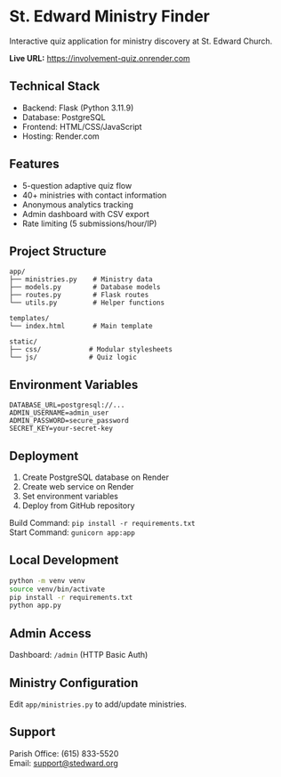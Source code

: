 # St. Edward Ministry Finder

Interactive quiz application for ministry discovery at St. Edward Church.

**Live URL:** https://involvement-quiz.onrender.com

## Technical Stack

- Backend: Flask (Python 3.11.9)
- Database: PostgreSQL
- Frontend: HTML/CSS/JavaScript
- Hosting: Render.com

## Features

- 5-question adaptive quiz flow
- 40+ ministries with contact information
- Anonymous analytics tracking
- Admin dashboard with CSV export
- Rate limiting (5 submissions/hour/IP)

## Project Structure

```
app/
├── ministries.py    # Ministry data
├── models.py        # Database models
├── routes.py        # Flask routes
└── utils.py         # Helper functions

templates/
└── index.html       # Main template

static/
├── css/            # Modular stylesheets
└── js/             # Quiz logic
```

## Environment Variables

```
DATABASE_URL=postgresql://...
ADMIN_USERNAME=admin_user
ADMIN_PASSWORD=secure_password
SECRET_KEY=your-secret-key
```

## Deployment

1. Create PostgreSQL database on Render
2. Create web service on Render
3. Set environment variables
4. Deploy from GitHub repository

Build Command: `pip install -r requirements.txt`  
Start Command: `gunicorn app:app`

## Local Development

```bash
python -m venv venv
source venv/bin/activate
pip install -r requirements.txt
python app.py
```

## Admin Access

Dashboard: `/admin` (HTTP Basic Auth)

## Ministry Configuration

Edit `app/ministries.py` to add/update ministries.

## Support

Parish Office: (615) 833-5520  
Email: support@stedward.org
